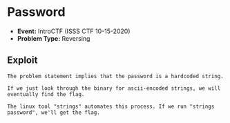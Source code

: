 # Password
* **Event:** IntroCTF (ISSS CTF 10-15-2020)
* **Problem Type:** Reversing

## Exploit
```
The problem statement implies that the password is a hardcoded string.

If we just look through the binary for ascii-encoded strings, we will eventually find the flag.

The linux tool "strings" automates this process. If we run "strings password", we'll get the flag.
```

